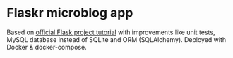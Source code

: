 # Flaskr microblog app

Based on [official Flask project tutorial](https://flask.palletsprojects.com/en/1.1.x/tutorial/)
with improvements like unit tests, MySQL database instead of SQLite and ORM (SQLAlchemy).
Deployed with Docker & docker-compose.